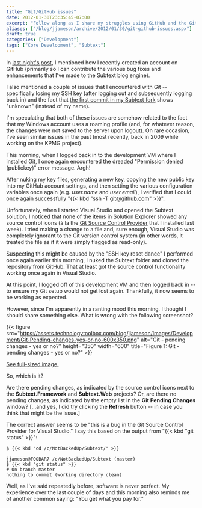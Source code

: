 ```yaml
---
title: "Git/GitHub issues"
date: 2012-01-30T23:35:45-07:00
excerpt: "Follow along as I share my struggles using GitHub and the Git version control system."
aliases: ["/blog/jjameson/archive/2012/01/30/git-github-issues.aspx"]
draft: true
categories: ["Development"]
tags: ["Core Development", "Subtext"]
---
```


In [last night's post](/blog/jjameson/2012/01/30/building-technologytoolbox-com-part-18), I mentioned how I recently created an account on GitHub (primarily so I can contribute the various bug fixes and enhancements that I've made to the Subtext blog engine).

I also mentioned a couple of issues that I encountered with Git -- specifically losing my SSH key (after logging out and subsequently logging back in) and the fact that [the first commit in my Subtext fork](https://github.com/jeremy-jameson/Subtext/commit/462934a87bd12649582f334545d3586b3c9f93a2) shows "unknown" (instead of my name).

I'm speculating that both of these issues are somehow related to the fact that my Windows account uses a roaming profile (and, for whatever reason, the changes were not saved to the server upon logout). On rare occasion, I've seen similar issues in the past (most recently, back in 2009 while working on the KPMG project).

This morning, when I logged back in to the development VM where I installed Git, I once again encountered the dreaded "Permission denied (publickey)" error message. Argh!

After nuking my key files, generating a new key, copying the new public key into my GitHub account settings, and then setting the various configuration variables once again (e.g. <var>user.name</var> and <var>user.email</var>), I verified that I could once again successfully "{{< kbd "ssh -T git@github.com" >}}".

Unfortunately, when I started Visual Studio and opened the Subtext solution, I noticed that none of the items in Solution Explorer showed any source control icons (à la the [Git Source Control Provider](http://visualstudiogallery.msdn.microsoft.com/63a7e40d-4d71-4fbb-a23b-d262124b8f4c) that I installed last week). I tried making a change to a file and, sure enough, Visual Studio was completely ignorant to the Git version control system (in other words, it treated the file as if it were simply flagged as read-only).

Suspecting this might be caused by the "SSH key reset dance" I performed once again earlier this morning, I nuked the Subtext folder and cloned the repository from GitHub. That at least got the source control functionality working once again in Visual Studio.

At this point, I logged off of this development VM and then logged back in -- to ensure my Git setup would not get lost again. Thankfully, it now seems to be working as expected.

However, since I'm apparently in a ranting mood this morning, I thought I should share something else. What is wrong with the following screenshot?

{{< figure src="https://assets.technologytoolbox.com/blog/jjameson/Images/Development/Git-Pending-changes-yes-or-no-600x350.png" alt="Git - pending changes - yes or no?" height="350" width="600" title="Figure 1: Git - pending changes - yes or no?" >}}

[See full-sized image.](https://assets.technologytoolbox.com/blog/jjameson/Images/Development/Git-Pending-changes-yes-or-no-1113x650.png)

So, which is it?

Are there pending changes, as indicated by the source control icons next to the **Subtext.Framework** and **Subtext.Web** projects? Or, are there no pending changes, as indicated by the empty list in the **Git Pending Changes** window? [...and yes, I did try clicking the **Refresh** button -- in case you think that might be the issue.]

The correct answer seems to be "this is a bug in the Git Source Control Provider for Visual Studio." I say this based on the output from "{{< kbd "git status" >}}":

```
$ {{< kbd "cd /c/NotBackedUp/Subtext/" >}}

jjameson@FOOBAR7 /c/NotBackedUp/Subtext (master)
$ {{< kbd "git status" >}}
# On branch master
nothing to commit (working directory clean)
```

Well, as I've said repeatedly before, software is never perfect. My experience over the last couple of days and this morning also reminds me of another common saying: "You get what you pay for."

